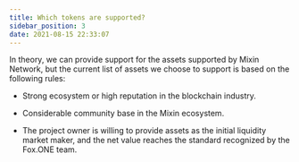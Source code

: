 ```yaml
---
title: Which tokens are supported?
sidebar_position: 3
date: 2021-08-15 22:33:07
---
```


In theory, we can provide support for the assets supported by Mixin Network, but the current list of assets we choose to support is based on the following rules:

- Strong ecosystem or high reputation in the blockchain industry.

- Considerable community base in the Mixin ecosystem.

- The project owner is willing to provide assets as the initial liquidity market maker, and the net value reaches the standard recognized by the Fox.ONE team.